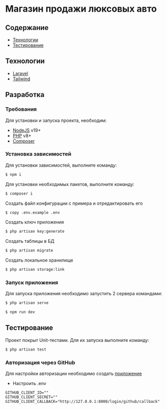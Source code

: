 # Магазин продажи люксовых авто

## Содержание
- [Технологии](#технологии)
- [Тестирование](#тестирование)

## Технологии
- [Laravel](https://laravel.com/)
- [Tailwind](https://tailwindcss.com/)

## Разработка

### Требования
Для установки и запуска проекта, необходим:
 - [NodeJS](https://nodejs.org/) v19+
 - [PHP](https://www.php.net/) v8+
 - [Composer](https://getcomposer.org/)

### Установка зависимостей
Для установки зависимостей, выполните команду:
```sh
$ npm i
```
Для установки необходимых пакетов, выполните команду: 
```sh
$ composer i
```
Создать файл конфигурации с примера и отредактировать его
```sh
$ сopy .env.example .env
```
Создать ключ приложения 
```sh
$ php artisan key:generate
```
Создать таблицы в БД
```sh
$ php artisan migrate
```
Создать локальное хранилище
```sh
$ php artisan storage:link
```
### Запуск приложения 
Для запуска приложения необходимо запустить 2 сервера командами: 
```sh
$ php artisan serve
```
```sh
$ npm run dev
```
## Тестирование
Проект покрыт Unit-тестами. Для их запуска выполните команду:
```sh
$ php artisan test
```

### Авторизация через GitHub
Для настройки авторизации необходимо создать [приложение](https://github.com/settings/developers)
- Настроить .env
```
GITHUB_CLIENT_ID=""
GITHUB_CLIENT_SECRET=""
GITHUB_CLIENT_CALLBACK="http://127.0.0.1:8000/login/github/callback"
```
